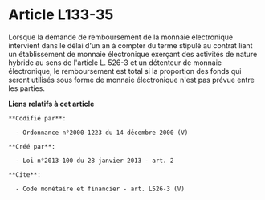 # Article L133-35

Lorsque la demande de remboursement de la monnaie électronique intervient dans le délai d'un an à compter du terme stipulé au
contrat liant un établissement de monnaie électronique exerçant des activités de nature hybride au sens de l'article L. 526-3
et un détenteur de monnaie électronique, le remboursement est total si la proportion des fonds qui seront utilisés sous forme
de monnaie électronique n'est pas prévue entre les parties.

**Liens relatifs à cet article**

	**Codifié par**:

	  - Ordonnance n°2000-1223 du 14 décembre 2000 (V)

	**Créé par**:

	  - Loi n°2013-100 du 28 janvier 2013 - art. 2

	**Cite**:

	  - Code monétaire et financier - art. L526-3 (V)

